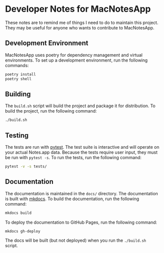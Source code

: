 # Developer Notes for MacNotesApp

These notes are to remind me of things I need to do to maintain this project. They may be useful for anyone who wants to contribute to MacNotesApp.

## Development Environment

MacNotesApp uses poetry for dependency management and virtual environments. To set up a development environment, run the following commands:

```bash
poetry install
poetry shell
```

## Building

The `build.sh` script will build the project and package it for distribution. To build the project, run the following command:

```bash
./build.sh
```

## Testing

The tests are run with [pytest](https://docs.pytest.org/en/stable/). The test suite is interactive and will operate on your actual Notes.app data. Because the tests require user input, they must be run with `pytest -s`. To run the tests, run the following command:

```bash
pytest -v -s tests/
```

## Documentation

The documentation is maintained in the `docs/` directory. The documentation is built with [mkdocs](https://www.mkdocs.org/). To build the documentation, run the following command:

```bash
mkdocs build
```

To deploy the documentation to GitHub Pages, run the following command:

```bash
mkdocs gh-deploy
```

The docs will be built (but not deployed) when you run the `./build.sh` script.
